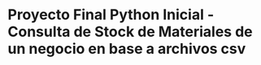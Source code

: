# Proyecto Final Python Inicial - **Consulta de Stock de Materiales de un negocio en base a archivos csv**


